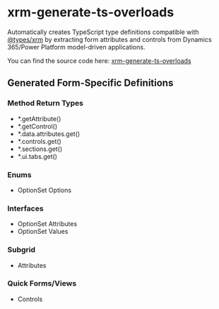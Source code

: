 # xrm-generate-ts-overloads

Automatically creates TypeScript type definitions compatible with [@types/xrm](https://www.npmjs.com/package/@types/xrm) by extracting form attributes and controls from Dynamics 365/Power Platform model-driven applications.

You can find the source code here: [xrm-generate-ts-overloads](https://github.com/gncnpk/xrm-generate-ts-overloads)

## Generated Form-Specific Definitions

### Method Return Types
* *.getAttribute()
* *.getControl()
* *.data.attributes.get()
* *.controls.get()
* *.sections.get()
* *.ui.tabs.get()

### Enums
* OptionSet Options

### Interfaces
* OptionSet Attributes
* OptionSet Values

### Subgrid
* Attributes

### Quick Forms/Views
* Controls


